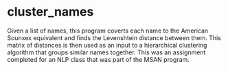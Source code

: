 # cluster_names
Given a list of names, this program coverts each name to the American Sounxex equivalent and finds the Levenshtein distance between them. This matrix of distances is then used as an input to a hierarchical clustering algorithm that groups similar names together. This was an assignment completed for an NLP class that was part of the MSAN program.
